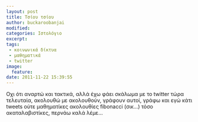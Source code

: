 ```yaml
---
layout: post
title: Τσίου τσίου
author: buckaroobanjai
modified:
categories: Ιστολόγιο
excerpt:
tags:
 - κοινωνικά δίκτυα
 - μαθηματικά
 - twitter
image:
  feature:
date: 2011-11-22 15:39:55
---
```


Οχι ότι αναρτώ και τακτικά, αλλά έχω φάει σκάλωμα με το twitter τώρα τελευταία, ακολουθώ με ακολουθούν, γράφουν αυτοί, γράφω και εγώ κάτι tweets ούτε μαθηματίκες ακολουθίες fibonacci (σικ…) τόσο ακαταλαβιστίκες, περνάω καλά λέμε…
